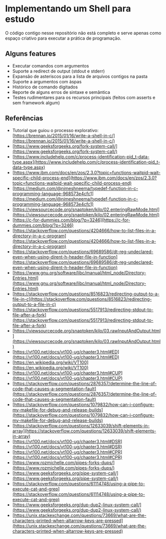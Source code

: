 # Implementando um Shell para estudo

O código contigo nesse repositório não está completo e serve apenas como espaço criativo para executar a prática de programação.

## Alguns features

* Executar comandos com argumentos
* Suporte a redirect de output (stdout e stderr)
* Expansão de asteriscos para a lista de arquivos contigos na pasta
* Suporte a argumentos com àspas
* Histórico de comando digitados
* Reporte de alguns erros de sintaxe e semântica
* Testes rudimentares para os recursos principais (feitos com asserts e sem framework algum)

## Referências

* Tutorial que guiou o processo explorativo: [https://brennan.io/2015/01/16/write-a-shell-in-c/](https://brennan.io/2015/01/16/write-a-shell-in-c/)
* [https://www.geeksforgeeks.org/fork-system-call/](https://www.geeksforgeeks.org/fork-system-call/)
* [https://www.includehelp.com/c/process-identification-pid_t-data-type.aspx](https://www.includehelp.com/c/process-identification-pid_t-data-type.aspx)
* [https://www.ibm.com/docs/en/zos/2.3.0?topic=functions-waitpid-wait-specific-child-process-end](https://www.ibm.com/docs/en/zos/2.3.0?topic=functions-waitpid-wait-specific-child-process-end)
* [https://medium.com/@nimeshneema/typedef-function-in-c-programming-language-968573e4cfc1](https://medium.com/@nimeshneema/typedef-function-in-c-programming-language-968573e4cfc1)
* [https://viewsourcecode.org/snaptoken/kilo/02.enteringRawMode.html](https://viewsourcecode.org/snaptoken/kilo/02.enteringRawMode.html)
* [https://c-for-dummies.com/blog/?p=3246](https://c-for-dummies.com/blog/?p=3246)
* [https://stackoverflow.com/questions/4204666/how-to-list-files-in-a-directory-in-a-c-program](https://stackoverflow.com/questions/4204666/how-to-list-files-in-a-directory-in-a-c-program)
* [https://stackoverflow.com/questions/69689586/dt-reg-undeclared-even-when-using-dirent-h-header-file-in-function](https://stackoverflow.com/questions/69689586/dt-reg-undeclared-even-when-using-dirent-h-header-file-in-function)
* [https://www.gnu.org/software/libc/manual/html_node/Directory-Entries.html](https://www.gnu.org/software/libc/manual/html_node/Directory-Entries.html)
* [https://stackoverflow.com/questions/8516823/redirecting-output-to-a-file-in-c](https://stackoverflow.com/questions/8516823/redirecting-output-to-a-file-in-c)
* [https://stackoverflow.com/questions/5517913/redirecting-stdout-to-file-after-a-fork](https://stackoverflow.com/questions/5517913/redirecting-stdout-to-file-after-a-fork)
* [https://viewsourcecode.org/snaptoken/kilo/03.rawInputAndOutput.html](https://viewsourcecode.org/snaptoken/kilo/03.rawInputAndOutput.html)
* [https://vt100.net/docs/vt100-ug/chapter3.html#ED](https://vt100.net/docs/vt100-ug/chapter3.html#ED)
* [https://en.wikipedia.org/wiki/VT100](https://en.wikipedia.org/wiki/VT100)
* [https://vt100.net/docs/vt100-ug/chapter3.html#CUP](https://vt100.net/docs/vt100-ug/chapter3.html#CUP)
* [https://stackoverflow.com/questions/2876357/determine-the-line-of-code-that-causes-a-segmentation-fault](https://stackoverflow.com/questions/2876357/determine-the-line-of-code-that-causes-a-segmentation-fault)
* [https://stackoverflow.com/questions/1079832/how-can-i-configure-my-makefile-for-debug-and-release-builds](https://stackoverflow.com/questions/1079832/how-can-i-configure-my-makefile-for-debug-and-release-builds)
* [https://stackoverflow.com/questions/12633039/shift-elements-in-array](https://stackoverflow.com/questions/12633039/shift-elements-in-array)
* [https://vt100.net/docs/vt100-ug/chapter3.html#DSR](https://vt100.net/docs/vt100-ug/chapter3.html#DSR)
* [https://vt100.net/docs/vt100-ug/chapter3.html#CPR](https://vt100.net/docs/vt100-ug/chapter3.html#CPR)
* [https://www.rozmichelle.com/pipes-forks-dups/](https://www.rozmichelle.com/pipes-forks-dups/)
* [https://www.geeksforgeeks.org/pipe-system-call/](https://www.geeksforgeeks.org/pipe-system-call/)
* [https://stackoverflow.com/questions/61114748/using-a-pipe-to-execute-cat-and-grep](https://stackoverflow.com/questions/61114748/using-a-pipe-to-execute-cat-and-grep)
* [https://www.geeksforgeeks.org/dup-dup2-linux-system-call/](https://www.geeksforgeeks.org/dup-dup2-linux-system-call/)
* [https://unix.stackexchange.com/questions/73669/what-are-the-characters-printed-when-altarrow-keys-are-pressed](https://unix.stackexchange.com/questions/73669/what-are-the-characters-printed-when-altarrow-keys-are-pressed)
